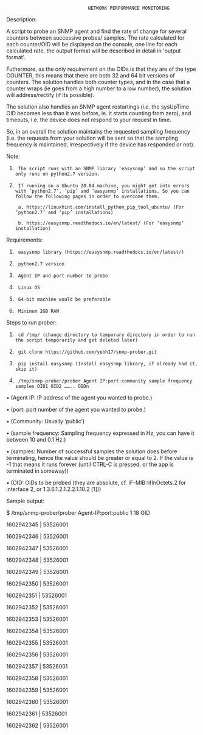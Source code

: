 		                          NETWORK PERFORMANCE MONITORING

Description:

A script to probe an SNMP agent and find the rate of change for several counters between successive probes/ samples. The rate calculated for each counter/OID will be displayed on the console, one line for each calculated rate, the output format will be described in detail in 'output format'.

Futhermore, as the only requirement on the OIDs is that they are of the type COUNTER, this means that there are both 32 and 64 bit versions of counters. The solution handles both counter types, and in the case that a counter wraps (ie goes from a high number to a low number), the solution will address/rectify (if its possible).

The solution also handles  an SNMP agent restartings (i.e. the sysUpTime OID becomes less than it was before, ie. it starts counting from zero), and timeouts, i.e. the device does not respond to your request in time.

So, in an overall the solution maintains the requested sampling frequency (i.e. the requests from your solution will be sent so that the sampling frequency is maintained, irrespectively if the device has responded or not).

Note:
1.      The script runs with an SNMP library ‘easysnmp’ and so the script only runs on python2.7 version.

2.      If running on a Ubuntu 20.04 machine, you might get into errors with ‘python2.7’, ‘pip’ and ‘easysnmp’ installations. So you can follow the following pages in order to overcome them.

        a. https://linuxhint.com/install_python_pip_tool_ubuntu/ (For ‘python2.7’ and ‘pip’ installations)

        b. https://easysnmp.readthedocs.io/en/latest/ (For ‘easysnmp’ installation)

Requirements:
1.      easysnmp library (https://easysnmp.readthedocs.io/en/latest/)

2.      python2.7 version

3.      Agent IP and port number to probe

4.      Linux OS

5.      64-bit machine would be preferable

6.      Minimum 2GB RAM

Steps to run prober:
1.      cd /tmp/ (change directory to temporary directory in order to run the script temporarily and get deleted later)

2.      git clone https://github.com/yebh17/snmp-prober.git

3.      pip install easysnmp (Install easysnmp library, if already had it, skip it)

4.      /tmp/snmp-prober/prober Agent IP:port:community sample frequency samples OID1 OID2 …….. OIDn

•       (Agent IP: IP address of the agent you wanted to probe.)

•       (port: port number of the agent you wanted to probe.)

•       (Community: Usually ‘public’)

•       (sample frequency: Sampling frequency expressed in Hz, you can have it between 10 and 0.1 Hz.)

•       (samples: Number of successful samples the solution does before terminating, hence the value should be greater or equal to 2. If the value is -1 that means it runs forever (until CTRL-C is pressed, or the app is terminated in someway))

•       (OID: OIDs to be probed (they are absolute, cf. IF-MIB::ifInOctets.2 for interface 2, or 1.3.6.1.2.1.2.2.1.10.2 [1]))


Sample output:

$ /tmp/snmp-prober/prober Agent-IP:port:public 1 18 OID

1602942345 | 53526001

1602942346 | 53526001

1602942347 | 53526001

1602942348 | 53526001

1602942349 | 53526001

1602942350 | 53526001

1602942351 | 53526001

1602942352 | 53526001

1602942353 | 53526001

1602942354 | 53526001

1602942355 | 53526001

1602942356 | 53526001

1602942357 | 53526001

1602942358 | 53526001

1602942359 | 53526001

1602942360 | 53526001

1602942361 | 53526001

1602942362 | 53526001



